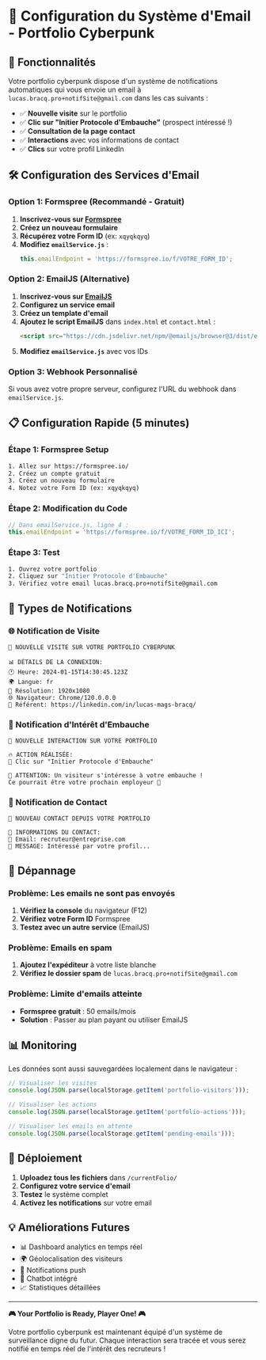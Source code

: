 # 📧 Configuration du Système d'Email - Portfolio Cyberpunk

## 🚀 Fonctionnalités

Votre portfolio cyberpunk dispose d'un système de notifications automatiques qui vous envoie un email à `lucas.bracq.pro+notifSite@gmail.com` dans les cas suivants :

- ✅ **Nouvelle visite** sur le portfolio
- ✅ **Clic sur "Initier Protocole d'Embauche"** (prospect intéressé !)
- ✅ **Consultation de la page contact**
- ✅ **Interactions** avec vos informations de contact
- ✅ **Clics** sur votre profil LinkedIn

## 🛠️ Configuration des Services d'Email

### Option 1: Formspree (Recommandé - Gratuit)

1. **Inscrivez-vous sur [Formspree](https://formspree.io/)**
2. **Créez un nouveau formulaire**
3. **Récupérez votre Form ID** (ex: `xqyqkqyq`)
4. **Modifiez `emailService.js`** :
   ```javascript
   this.emailEndpoint = 'https://formspree.io/f/VOTRE_FORM_ID';
   ```

### Option 2: EmailJS (Alternative)

1. **Inscrivez-vous sur [EmailJS](https://www.emailjs.com/)**
2. **Configurez un service email**
3. **Créez un template d'email**
4. **Ajoutez le script EmailJS** dans `index.html` et `contact.html` :
   ```html
   <script src="https://cdn.jsdelivr.net/npm/@emailjs/browser@3/dist/email.min.js"></script>
   ```
5. **Modifiez `emailService.js`** avec vos IDs

### Option 3: Webhook Personnalisé

Si vous avez votre propre serveur, configurez l'URL du webhook dans `emailService.js`.

## 📋 Configuration Rapide (5 minutes)

### Étape 1: Formspree Setup
```bash
1. Allez sur https://formspree.io/
2. Créez un compte gratuit
3. Créez un nouveau formulaire
4. Notez votre Form ID (ex: xqyqkqyq)
```

### Étape 2: Modification du Code
```javascript
// Dans emailService.js, ligne 4 :
this.emailEndpoint = 'https://formspree.io/f/VOTRE_FORM_ID_ICI';
```

### Étape 3: Test
```bash
1. Ouvrez votre portfolio
2. Cliquez sur "Initier Protocole d'Embauche"
3. Vérifiez votre email lucas.bracq.pro+notifSite@gmail.com
```

## 🎯 Types de Notifications

### 🌐 Notification de Visite
```
🚨 NOUVELLE VISITE SUR VOTRE PORTFOLIO CYBERPUNK

📊 DÉTAILS DE LA CONNEXION:
🕐 Heure: 2024-01-15T14:30:45.123Z
🌍 Langue: fr
📱 Résolution: 1920x1080
🌐 Navigateur: Chrome/120.0.0.0
🔗 Référent: https://linkedin.com/in/lucas-mags-bracq/
```

### 🎯 Notification d'Intérêt d'Embauche
```
🎯 NOUVELLE INTERACTION SUR VOTRE PORTFOLIO

🔥 ACTION RÉALISÉE:
🎯 Clic sur "Initier Protocole d'Embauche"

🚨 ATTENTION: Un visiteur s'intéresse à votre embauche !
Ce pourrait être votre prochain employeur 🎉
```

### 📧 Notification de Contact
```
📧 NOUVEAU CONTACT DEPUIS VOTRE PORTFOLIO

👤 INFORMATIONS DU CONTACT:
📧 Email: recruteur@entreprise.com
💬 MESSAGE: Intéressé par votre profil...
```

## 🔧 Dépannage

### Problème: Les emails ne sont pas envoyés
1. **Vérifiez la console** du navigateur (F12)
2. **Vérifiez votre Form ID** Formspree
3. **Testez avec un autre service** (EmailJS)

### Problème: Emails en spam
1. **Ajoutez l'expéditeur** à votre liste blanche
2. **Vérifiez le dossier spam** de `lucas.bracq.pro+notifSite@gmail.com`

### Problème: Limite d'emails atteinte
- **Formspree gratuit** : 50 emails/mois
- **Solution** : Passer au plan payant ou utiliser EmailJS

## 📊 Monitoring

Les données sont aussi sauvegardées localement dans le navigateur :

```javascript
// Visualiser les visites
console.log(JSON.parse(localStorage.getItem('portfolio-visitors')));

// Visualiser les actions
console.log(JSON.parse(localStorage.getItem('portfolio-actions')));

// Visualiser les emails en attente
console.log(JSON.parse(localStorage.getItem('pending-emails')));
```

## 🚀 Déploiement

1. **Uploadez tous les fichiers** dans `/currentFolio/`
2. **Configurez votre service d'email**
3. **Testez** le système complet
4. **Activez les notifications** sur votre email

## 💡 Améliorations Futures

- 📊 Dashboard analytics en temps réel
- 🌍 Géolocalisation des visiteurs
- 📱 Notifications push
- 🤖 Chatbot intégré
- 📈 Statistiques détaillées

---

**🎮 Your Portfolio is Ready, Player One! 🎮**

Votre portfolio cyberpunk est maintenant équipé d'un système de surveillance digne du futur. Chaque interaction sera tracée et vous serez notifié en temps réel de l'intérêt des recruteurs !